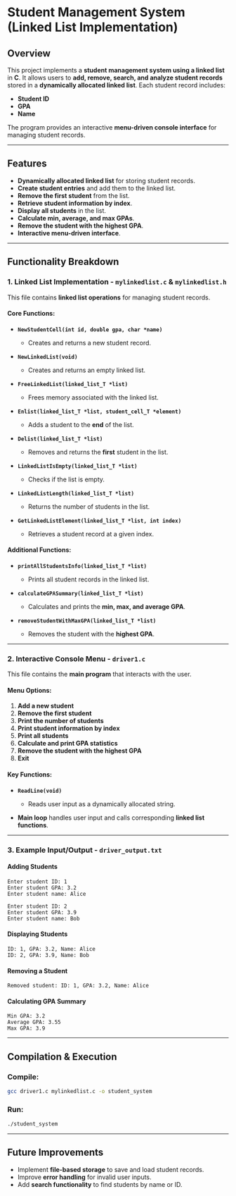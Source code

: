 # **Student Management System (Linked List Implementation)**

## **Overview**
This project implements a **student management system using a linked list** in **C**. It allows users to **add, remove, search, and analyze student records** stored in a **dynamically allocated linked list**. Each student record includes:
- **Student ID**
- **GPA**
- **Name**

The program provides an interactive **menu-driven console interface** for managing student records.

---

## **Features**
- **Dynamically allocated linked list** for storing student records.
- **Create student entries** and add them to the linked list.
- **Remove the first student** from the list.
- **Retrieve student information by index**.
- **Display all students** in the list.
- **Calculate min, average, and max GPAs**.
- **Remove the student with the highest GPA**.
- **Interactive menu-driven interface**.

---

## **Functionality Breakdown**

### **1. Linked List Implementation - `mylinkedlist.c` & `mylinkedlist.h`**
This file contains **linked list operations** for managing student records.

#### **Core Functions:**
- **`NewStudentCell(int id, double gpa, char *name)`**  
  - Creates and returns a new student record.
  
- **`NewLinkedList(void)`**  
  - Creates and returns an empty linked list.

- **`FreeLinkedList(linked_list_T *list)`**  
  - Frees memory associated with the linked list.

- **`Enlist(linked_list_T *list, student_cell_T *element)`**  
  - Adds a student to the **end** of the list.

- **`Delist(linked_list_T *list)`**  
  - Removes and returns the **first** student in the list.

- **`LinkedListIsEmpty(linked_list_T *list)`**  
  - Checks if the list is empty.

- **`LinkedListLength(linked_list_T *list)`**  
  - Returns the number of students in the list.

- **`GetLinkedListElement(linked_list_T *list, int index)`**  
  - Retrieves a student record at a given index.

#### **Additional Functions:**
- **`printAllStudentsInfo(linked_list_T *list)`**  
  - Prints all student records in the linked list.

- **`calculateGPASummary(linked_list_T *list)`**  
  - Calculates and prints the **min, max, and average GPA**.

- **`removeStudentWithMaxGPA(linked_list_T *list)`**  
  - Removes the student with the **highest GPA**.

---

### **2. Interactive Console Menu - `driver1.c`**
This file contains the **main program** that interacts with the user.

#### **Menu Options:**
1. **Add a new student**
2. **Remove the first student**
3. **Print the number of students**
4. **Print student information by index**
5. **Print all students**
6. **Calculate and print GPA statistics**
7. **Remove the student with the highest GPA**
8. **Exit**

#### **Key Functions:**
- **`ReadLine(void)`**  
  - Reads user input as a dynamically allocated string.

- **Main loop** handles user input and calls corresponding **linked list functions**.

---

### **3. Example Input/Output - `driver_output.txt`**
#### **Adding Students**
```
Enter student ID: 1
Enter student GPA: 3.2
Enter student name: Alice

Enter student ID: 2
Enter student GPA: 3.9
Enter student name: Bob
```
#### **Displaying Students**
```
ID: 1, GPA: 3.2, Name: Alice
ID: 2, GPA: 3.9, Name: Bob
```
#### **Removing a Student**
```
Removed student: ID: 1, GPA: 3.2, Name: Alice
```
#### **Calculating GPA Summary**
```
Min GPA: 3.2
Average GPA: 3.55
Max GPA: 3.9
```

---

## **Compilation & Execution**
### **Compile:**
```sh
gcc driver1.c mylinkedlist.c -o student_system
```
### **Run:**
```sh
./student_system
```

---

## **Future Improvements**
- Implement **file-based storage** to save and load student records.
- Improve **error handling** for invalid user inputs.
- Add **search functionality** to find students by name or ID.
